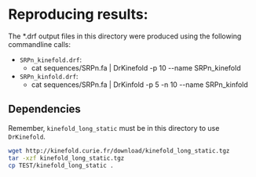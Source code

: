 # Reproducing results:

The \*.drf output files in this directory were produced using the following commandline calls:

- `SRPn_kinefold.drf`: 
    - cat sequences/SRPn.fa | DrKinefold -p 10 --name SRPn_kinefold
- `SRPn_kinfold.drf`: 
    - cat sequences/SRPn.fa | DrKinfold -p 5 -n 10 --name SRPn_kinfold

## Dependencies
Remember, `kinefold_long_static` must be in this directory to use `DrKinefold`.

```sh
wget http://kinefold.curie.fr/download/kinefold_long_static.tgz
tar -xzf kinefold_long_static.tgz
cp TEST/kinefold_long_static .
```
